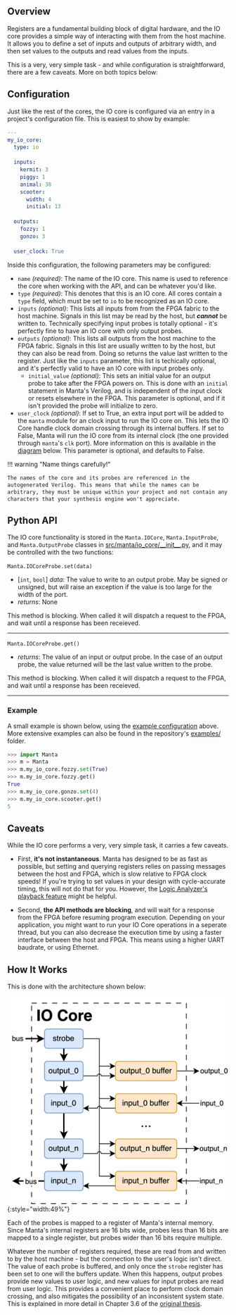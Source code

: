 
## Overview
Registers are a fundamental building block of digital hardware, and the IO core provides a simple way of interacting with them from the host machine. It allows you to define a set of inputs and outputs of arbitrary width, and then set values to the outputs and read values from the inputs.

This is a very, very simple task - and while configuration is straightforward, there are a few caveats. More on both topics below:

## Configuration

Just like the rest of the cores, the IO core is configured via an entry in a project's configuration file. This is easiest to show by example:

```yaml
---
my_io_core:
  type: io

  inputs:
    kermit: 3
    piggy: 1
    animal: 38
    scooter:
      width: 4
      initial: 13

  outputs:
    fozzy: 1
    gonzo: 3

  user_clock: True
```
Inside this configuration, the following parameters may be configured:

- `name` _(required)_: The name of the IO core. This name is used to reference the core when working with the API, and can be whatever you'd like.
- `type` _(required)_: This denotes that this is an IO core. All cores contain a `type` field, which must be set to `io` to be recognized as an IO core.
- `inputs` _(optional)_: This lists all inputs from from the FPGA fabric to the host machine. Signals in this list may be read by the host, but ___cannot___ be written to. Technically specifying input probes is totally optional - it's perfectly fine to have an IO core with only output probes.
- `outputs` _(optional)_: This lists all outputs from the host machine to the FPGA fabric. Signals in this list are usually written to by the host, but they can also be read from. Doing so returns the value last written to the register. Just like the `inputs` parameter, this list is techically optional, and it's perfectly valid to have an IO core with input probes only.
    - `initial_value` _(optional)_: This sets an initial value for an output probe to take after the FPGA powers on. This is done with an `initial` statement in Manta's Verilog, and is independent of the input clock or resets elsewhere in the FPGA. This parameter is optional, and if it isn't provided the probe will initialize to zero.
- `user_clock` _(optional)_: If set to True, an extra input port will be added to the `manta` module for an clock input to run the IO core on. This lets the IO Core handle clock domain crossing through its internal buffers. If set to False, Manta will run the IO core from its internal clock (the one provided through `manta`'s `clk` port). More information on this is available in the [diagram](#how-it-works) below. This parameter is optional, and defaults to False.

!!! warning "Name things carefully!"

    The names of the core and its probes are referenced in the autogenerated Verilog. This means that while the names can be arbitrary, they must be unique within your project and not contain any characters that your synthesis engine won't appreciate.


## Python API

The IO core functionality is stored in the `Manta.IOCore`, `Manta.InputProbe`, and `Manta.OutputProbe` classes in [src/manta/io_core/\_\_init\_\_.py](https://github.com/fischermoseley/manta/blob/main/src/manta/io_core/__init__.py), and it may be controlled with the two functions:

`Manta.IOCoreProbe.set(data)`

- [`int`, `bool`] _data_: The value to write to an output probe. May be signed or unsigned, but will raise an exception if the value is too large for the width of the port.
- _returns_: None

This method is blocking. When called it will dispatch a request to the FPGA, and wait until a response has been receieved.

---

`Manta.IOCoreProbe.get()`

- _returns_: The value of an input or output probe. In the case of an output probe, the value returned will be the last value written to the probe.

This method is blocking. When called it will dispatch a request to the FPGA, and wait until a response has been receieved.

---


### Example

A small example is shown below, using the [example configuration](#configuration) above. More extensive examples can also be found in the repository's [examples/](https://github.com/fischermoseley/manta/tree/main/examples) folder.

```python
>>> import Manta
>>> m = Manta
>>> m.my_io_core.fozzy.set(True)
>>> m.my_io_core.fozzy.get()
True
>>> m.my_io_core.gonzo.set(4)
>>> m.my_io_core.scooter.get()
5
```

## Caveats

While the IO core performs a very, very simple task, it carries a few caveats.

- First, __it's not instantaneous__. Manta has designed to be as fast as possible, but setting and querying registers relies on passing messages between the host and FPGA, which is slow relative to FPGA clock speeds! If you're trying to set values in your design with cycle-accurate timing, this will not do that for you. However, the [Logic Analyzer's playback feature](./logic_analyzer.md#playback) might be helpful.

- Second, __the API methods are blocking__, and will wait for a response from the FPGA before resuming program execution. Depending on your application, you might want to run your IO Core operations in a seperate thread, but you can also decrease the execution time by using a faster interface between the host and FPGA. This means using a higher UART baudrate, or using Ethernet.

## How It Works

This is done with the architecture shown below:

![](assets/io_core_architecture.png){:style="width:49%"}

Each of the probes is mapped to a register of Manta's internal memory. Since Manta's internal registers are 16 bits wide, probes less than 16 bits are mapped to a single register, but probes wider than 16 bits require multiple.

Whatever the number of registers required, these are read from and written to by the host machine - but the connection to the user's logic isn't direct. The value of each probe is buffered, and only once the `strobe` register has been set to one will the buffers update. When this happens, output probes provide new values to user logic, and new values for input probes are read from user logic. This provides a convenient place to perform clock domain crossing, and also mitigates the possibility of an inconsistent system state. This is explained in more detail in Chapter 3.6 of the [original thesis](thesis.pdf).